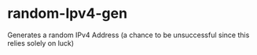 # random-Ipv4-gen
Generates a random IPv4 Address (a chance to be unsuccessful since this relies solely on luck)
